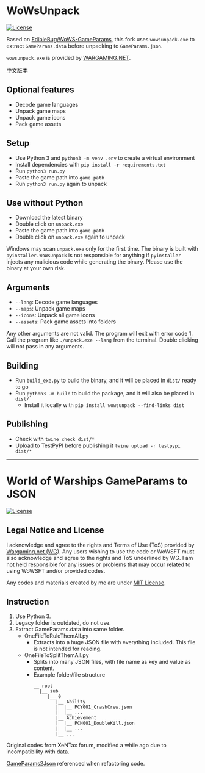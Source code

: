 # WoWsUnpack
[![License](https://img.shields.io/github/license/WoWs-Info/wows_unpack)](./LICENSE)

Based on [EdibleBug/WoWS-GameParams](https://github.com/EdibleBug/WoWS-GameParams), this fork uses `wowsunpack.exe` to extract `GameParams.data` before unpacking to `GameParams.json`.

`wowsunpack.exe` is provided by [WARGAMING.NET](https://wargaming.com/).

[中文版本](./使用说明.md)

## Optional features
- Decode game languages
- Unpack game maps
- Unpack game icons
- Pack game assets

## Setup
- Use Python 3 and `python3 -m venv .env` to create a virtual environment
- Install dependencies with `pip install -r requirements.txt`
- Run `python3 run.py`
- Paste the game path into `game.path`
- Run `python3 run.py` again to unpack

## Use without Python
- Download the latest binary
- Double click on `unpack.exe`
- Paste the game path into `game.path`
- Double click on `unpack.exe` again to unpack

Windows may scan `unpack.exe` only for the first time. The binary is built with `pyinstaller`. `WoWsUnpack` is not responsible for anything if `pyinstaller` injects any malicious code while generating the binary. Please use the binary at your own risk.

## Arguments
- `--lang`: Decode game languages
- `--maps`: Unpack game maps
- `--icons`: Unpack all game icons
- `--assets`: Pack game assets into folders

Any other arguments are not valid. The program will exit with error code 1. Call the program like `./unpack.exe --lang` from the terminal. Double clicking will not pass in any arguments.

## Building
- Run `build_exe.py` to build the binary, and it will be placed in `dist/` ready to go
- Run `python3 -m build` to build the package, and it will also be placed in `dist/`
  - Install it locally with `pip install wowsunpack --find-links dist`

## Publishing
- Check with `twine check dist/*`
- Upload to TestPyPI before publishing it `twine upload -r testpypi dist/*`

***

# World of Warships GameParams to JSON
[![License](https://img.shields.io/github/license/EdibleBug/WoWS-GameParams)](https://github.com/EdibleBug/WoWS-GameParams/blob/master/LICENSE)

## Legal Notice and License
I acknowledge and agree to the rights and Terms of Use (ToS) provided by [Wargaming.net (WG)](https://wargaming.com/). Any users wishing to use the code or WoWSFT must also acknowledge and agree to the rights and ToS underlined by WG. I am not held responsible for any issues or problems that may occur related to using WoWSFT and/or provided codes.

Any codes and materials created by me are under [MIT License](https://github.com/EdibleBug/WoWS-GameParams/blob/master/LICENSE).

## Instruction
1. Use Python 3.
2. Legacy folder is outdated, do not use.
3. Extract GameParams.data into same folder.
    * OneFileToRuleThemAll.py
        * Extracts into a huge JSON file with everything included. This file is not intended for reading.
    * OneFileToSplitThemAll.py
        * Splits into many JSON files, with file name as key and value as content.
        * Example folder/file structure
          ```
          __ root
            |__ sub
               |__ 0
                  |__ Ability
                  |  |__ PCY001_CrashCrew.json
                  |  |__ ...
                  |__ Achievement
                  |  |__ PCH001_DoubleKill.json
                  |  |__ ...
                  |__ ...
          ```

Original codes from XeNTax forum, modified a while ago due to incompatibility with data.

[GameParams2Json](https://github.com/imkindaprogrammermyself/GameParams2Json) referenced when refactoring code.
